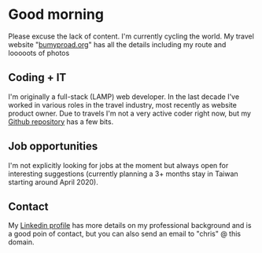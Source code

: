 # Good morning

Please excuse the lack of content. I'm currently cycling the world. My travel website "[bumyproad.org](https://bumpyroad.org)" has all the details including my route and looooots of photos

## Coding + IT
I'm originally a full-stack (LAMP) web developer. In the last decade I've worked in various roles in the travel industry, most recently as website product owner. Due to travels I'm not a very active coder right now, but my [Github repository](https://github.com/chris-ca/) has a few bits.

## Job opportunities
I'm not explicitly looking for jobs at the moment but always open for interesting suggestions (currently planning a 3+ months stay in Taiwan starting around April 2020).

## Contact
My [Linkedin profile](https://www.linkedin.com/in/christian-weyland-5b82ab5) has more details on my professional background and is a good poin of contact, but you can also send an email to "chris" @ this domain.

[//]: # "Test comment"
